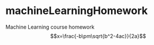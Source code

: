 <script type="text/javascript" src="http://cdn.mathjax.org/mathjax/latest/MathJax.js?config=default"></script>
# machineLearningHomework
Machine Learning course homework
$$x=\frac{-b\pm\sqrt{b^2-4ac}}{2a}$$
